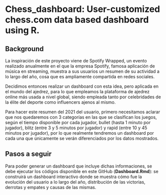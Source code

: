 # Chess_dashboard: User-customized chess.com data based dashboard using R.

## Background
La inspiración de este proyecto viene de Spotify Wrapped, un evento realizado anualmente en el que la empresa Spotify, famosa aplicación de música en streaming, muestra a sus usuarios un resumen de su actividad a lo largo del año, cosa que es ampliamente compartida en redes sociales.

Decidimos entonces realizar un dashboard con esta idea, pero aplicada en el mundo del ajedrez, para lo que empleamos la plataforma de ajedrez online más usada a nivel global, siendo empleada tanto por celebridades de la élite del deporte como influencers ajenos al mismo.

Para hacer este resumen del 2021 del usuario, primero necesitamos aclarar que nos quedaremos con 3 categorías en las que se clasifican los juegos, según el tiempo disponible por cada jugador, bullet (hasta 1 minuto por jugador), blitz (entre 3 y 5 minutos por jugador) y rapid (entre 10 y 45 minutos por jugador), por lo que realmente tendremos un dashboard por cada una que únicamente se verán diferenciados por los datos mostrados.

## Pasos a seguir
Para poder generar un dashboard que incluye dichas informaciones, se debe ejecutar los códigos disponible en este GitHub (**Dashboard.Rmd**): se construirá un dashboard interactivo donde se muestra cómo fue la evolución del usuario a lo largo del año, distribución de las victorias, derrotas y empates y causas de las mismas.

